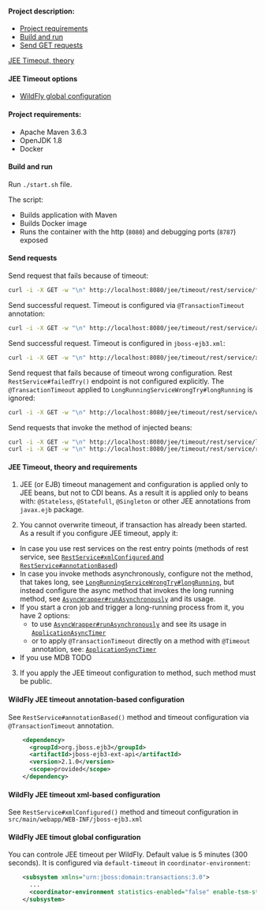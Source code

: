 #### Project description:

* [Project requirements](#project-requirements)
* [Build and run](#build-and-run)
* [Send GET requests](#send-requests)

[JEE Timeout, theory](#jee-timeout-theory)

#### JEE Timeout options
* [WildFly global configuration](#jee-timeout-management)

#### Project requirements:

* Apache Maven 3.6.3
* OpenJDK 1.8
* Docker

#### Build and run

Run `./start.sh` file. 

The script:
* Builds application with Maven
* Builds Docker image
* Runs the container with the http (`8080`) and debugging ports (`8787`) exposed

#### Send requests

Send request that fails because of timeout:
```bash
curl -i -X GET -w "\n" http://localhost:8080/jee/timeout/rest/service/fails
```

Send successful request. Timeout is configured via `@TransactionTimeout` annotation:
```bash
curl -i -X GET -w "\n" http://localhost:8080/jee/timeout/rest/service/annotation
```

Send successful request. Timeout is configured in `jboss-ejb3.xml`:
```bash
curl -i -X GET -w "\n" http://localhost:8080/jee/timeout/rest/service/xml
```

Send request that fails because of timeout wrong configuration.
Rest `RestService#failedTry()` endpoint is not configured explicitly.
The `@TransactionTimeout` applied to `LongRunningServiceWrongTry#longRunning` is ignored:
```bash
curl -i -X GET -w "\n" http://localhost:8080/jee/timeout/rest/service/wrong/try
```

Send requests that invoke the method of injected beans:
```bash
curl -i -X GET -w "\n" http://localhost:8080/jee/timeout/rest/service/long
curl -i -X GET -w "\n" http://localhost:8080/jee/timeout/rest/service/run/and/forget
```


#### JEE Timeout, theory and requirements

1. JEE (or EJB) timeout management and configuration is applied only to JEE beans, but not to CDI beans. 
As a result it is applied only to beans with: `@Stateless`, `@Statefull`, `@Singleton` or other JEE annotations from `javax.ejb` package.

2. You cannot overwrite timeout, if transaction has already been started. As a result if you configure JEE timeout, apply it:
* In case you use rest services on the rest entry points 
  (methods of rest service, see 
  [`RestService#xmlConfigured` and `RestService#annotationBased`](src/main/java/com/savdev/demo/wf/rest/RestService.java))
* In case you invoke methods asynchronously, configure not the method, that takes long, see 
  [`LongRunningServiceWrongTry#longRunning`](src/main/java/com/savdev/demo/wf/service/LongRunningServiceWrongTry.java), 
  but instead configure the async method that invokes the long running method, see 
  [`AsyncWrapper#runAsynchronously`](src/main/java/com/savdev/demo/wf/AsyncWrapper.java) and its usage.
* If you start a cron job and trigger a long-running process from it, you have 2 options:
  * to use 
    [`AsyncWrapper#runAsynchronously`](src/main/java/com/savdev/demo/wf/AsyncWrapper.java) and see its usage in
    [`ApplicationAsyncTimer`](src/main/java/com/savdev/demo/wf/cron/ApplicationAsyncTimer.java)
  * or to apply `@TransactionTimeout` directly on a method with `@Timeout` annotation, see:
    [`ApplicationSyncTimer`](src/main/java/com/savdev/demo/wf/cron/ApplicationSyncTimer.java)
* If you use MDB TODO

3. If you apply the JEE timeout configuration to method, such method must be public.

#### WildFly JEE timeout annotation-based configuration

See `RestService#annotationBased()` method and timeout configuration via `@TransactionTimeout` annotation.

```pom.xml
    <dependency>
      <groupId>org.jboss.ejb3</groupId>
      <artifactId>jboss-ejb3-ext-api</artifactId>
      <version>2.1.0</version>
      <scope>provided</scope>
    </dependency>
```

#### WildFly JEE timeout xml-based configuration

See `RestService#xmlConfigured()` method and timeout configuration in `src/main/webapp/WEB-INF/jboss-ejb3.xml`


#### WildFly JEE timout global configuration

You can controle JEE timeout per WildFly. Default value is 5 minutes (300 seconds). 
It is configured via `default-timeout` in `coordinator-environment`:
```xml
    <subsystem xmlns="urn:jboss:domain:transactions:3.0">
      ...
      <coordinator-environment statistics-enabled="false" enable-tsm-status="true" default-timeout="5"/>
    </subsystem>
```